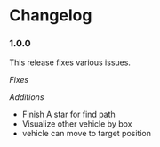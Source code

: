 # Changelog

### 1.0.0

This release fixes various issues.

*Fixes*

  <!-- * Fix compile error on gcc 4.9
  * Fix warnings in clang 7
  * Fix self-assignment
  * Fix early destruction of server sessions
  * Fix crashes in multithreaded environment (#175) -->

*Additions*

  * Finish A star for find path
  * Visualize other vehicle by box 
  * vehicle can move to target position